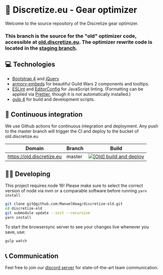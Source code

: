 # 🌌 Discretize.eu - Gear optimizer

Welcome to the source repository of the Discretize gear optimizer.

### This branch is the source for the "old" optimizer code, accessible at [old.discretize.eu](https://old.discretize.eu). The optimizer rewrite code is located in the [staging branch](https://github.com/discretize/discretize-gear-optimizer/tree/staging).

## 💻 Technologies

- [Bootstrap 4](https://getbootstrap.com/docs/4.6/getting-started/introduction/) and [jQuery](https://jquery.com/)
- [armory-embeds](https://github.com/madou/armory-embeds) for beautiful Guild Wars 2 components and tooltips.
- [ESLint](https://github.com/eslint/eslint) and [EditorConfig](https://editorconfig.org/) for JavaScript linting. (Formatting can be applied via [Prettier](https://github.com/prettier/prettier), though it is not automatically installed.)
- [gulp 4](https://github.com/gulpjs/gulp) for build and development scripts.


## 🔄 Continuous integration

We use Github actions for continuous integration and deployment. Any push to the master branch will trigger the CI and deploy to the bucket of old.discretize.eu

| Domain                        | Branch  | Build                                                                                                                                                |
| ----------------------------- | ------- | ---------------------------------------------------------------------------------------------------------------------------------------------------- |
| https://old.discretize.eu         | master  | [![[Old] build and deploy](https://github.com/discretize/discretize-gear-optimizer/actions/workflows/legacy-build-deploy.yml/badge.svg)](https://github.com/discretize/discretize-gear-optimizer/actions/workflows/legacy-build-deploy.yml) |

## 👨‍💻 Developing

This project requires node 16! Please make sure to select the correct version of node via nvm or a comparable software before running `yarn install`

```sh
git clone git@github.com:ManuelHaag/discretize-old.git
cd discretize-old
git submodule update --init --recursive
yarn install
```

To start the browsersync server to see your changes live whenever you save, use:

```sh
gulp watch
```

## 📞 Communication

Feel free to join our [discord server](https://discord.gg/UDT2W6an2R) for state-of-the-art team communication.
